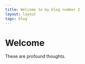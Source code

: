 ```yaml
---
title: Welcome to my blog number 2
layout: layout
tags: blog
---
```


# Welcome

These are profound thoughts.
